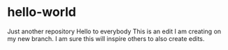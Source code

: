 # hello-world
Just another repository
Hello to everybody
This is an edit I am creating on my new branch. I am sure this will inspire others to also create edits.
